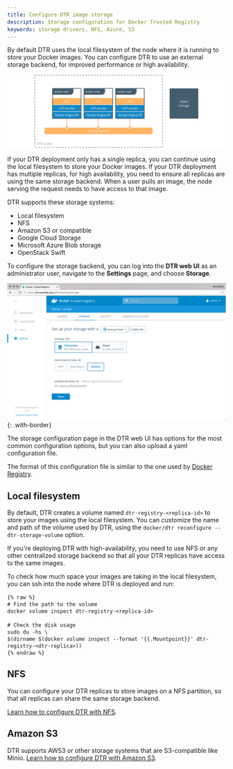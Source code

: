 ```yaml
---
title: Configure DTR image storage
description: Storage configuration for Docker Trusted Registry
keywords: storage drivers, NFS, Azure, S3
---
```


By default DTR uses the local filesystem of the node where it is running to
store your Docker images. You can configure DTR to use an external storage
backend, for improved performance or high availability.

![architecture diagram](../../../images/configure-external-storage-1.svg)

If your DTR deployment only has a single replica, you can continue using the
local filesystem to store your Docker images. If your DTR deployment has
multiple replicas, for high availability, you need to ensure all replicas are
using the same storage backend. When a user pulls an image, the node serving
the request needs to have access to that image.

DTR supports these storage systems:

* Local filesystem
* NFS
* Amazon S3 or compatible
* Google Cloud Storage
* Microsoft Azure Blob storage
* OpenStack Swift

To configure the storage backend, you can log into the **DTR web UI**
as an administrator user, navigate to the **Settings** page, and choose
**Storage**.

![dtr settings](../../../images/configure-external-storage-2.png){: .with-border}

The storage configuration page in the DTR web UI has options for the most
common configuration options, but you can also upload a yaml configuration file.

The format of this configuration file is similar to the one used by
[Docker Registry](/registry/configuration.md).

## Local filesystem

By default, DTR creates a volume named `dtr-registry-<replica-id>` to store
your images using the local filesystem. You can customize the name and path of
the volume used by DTR, using the `docker/dtr reconfigure --dtr-storage-volume`
option.

If you're deploying DTR with high-availability, you need to use NFS or any other
centralized storage backend so that all your DTR replicas have access to the
same images.

To check how much space your images are taking in the local filesystem, you
can ssh into the node where DTR is deployed and run:

```
{% raw %}
# Find the path to the volume
docker volume inspect dtr-registry-<replica-id>

# Check the disk usage
sudo du -hs \
$(dirname $(docker volume inspect --format '{{.Mountpoint}}' dtr-registry-<dtr-replica>))
{% endraw %}
```

## NFS

You can configure your DTR replicas to store images on a NFS partition, so that
all replicas can share the same storage backend.

[Learn how to configure DTR with NFS](nfs.md).


## Amazon S3

DTR supports AWS3 or other storage systems that are S3-compatible like Minio.
[Learn how to configure DTR with Amazon S3](s3.md).
